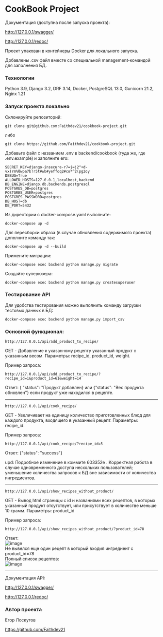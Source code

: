 # CookBook Project

Документация (доступна после запуска проекта):

http://127.0.0.1/swagger/

http://127.0.0.1/redoc/

Проект упакован в контейнеры Docker для локального запуска.

Добавлены .csv файл вместе со специальной management-командой для заполнения БД.


### Технологии

Python 3.9, Django 3.2, DRF 3.14, Docker, PostgreSQL 13.0, Gunicorn 21.2, Nginx 1.21

### Запуск проекта локально

Склонируйте репозиторий:

```git clone git@github.com:Faithdev21/cookbook-project.git```

либо

```git clone https://github.com/Faithdev21/cookbook-project.git```

Добавьте файл с названием .env в backend/cookbook (туда же, где .env.example) и заполните его:

```
SECRET_KEY=django-insecure-r7=j=j2^+d-vx(rm%0wpa7b!r5t#wb#yeffoq2#co*^2(pg2oy
DEBUG=True
ALLOWED_HOSTS=127.0.0.1,localhost,backend
DB_ENGINE=django.db.backends.postgresql
POSTGRES_DB=postgres
POSTGRES_USER=postgres
POSTGRES_PASSWORD=postgres
DB_HOST=db
DB_PORT=5432
```

Из директории с docker-compose.yaml выполните:

```docker-compose up -d```

Для пересборки образа (в случае обновления содержимого проекта) дополните команду так:

```docker-compose up -d --build```

Примените миграции:

```docker-compose exec backend python manage.py migrate```

Создайте суперюзера:

```docker-compose exec backend python manage.py createsuperuser```

### Тестирование API

Для удобства тестирования можно выполнить команду загрузки тестовых данных в БД:

```docker-compose exec backend python manage.py import_csv```

### Основной функционал:

`http://127.0.0.1/api/add_product_to_recipe/`  

GET - Добавление к указанному рецепту указанный продукт с указанным весом. Параметры: recipe_id, product_id, weight.

Пример запроса:

`http://127.0.0.1/api/add_product_to_recipe/?recipe_id=1&product_id=61&weight=14`

Ответ: { "status": "Продукт добавлен} или {"status": "Вес продукта обновлен"} если продукт уже находился в рецепте.

---

`http://127.0.0.1/api/cook_recipe/`

GET - Увеличивает на единицу количество приготовленных блюд для каждого продукта, входящего в указанный рецепт. Параметры: recipe_id.

Пример запроса:

`http://127.0.0.1/api/cook_recipe/?recipe_id=5`

Ответ: {"status": "success"}

upd: Подробное изменение в коммите 603352e . Корректная работа в случае одновременного доступа нескольких пользователей; уменьшение количества запросов к БД вне зависимости от количества ингредиентов.

---

`http://127.0.0.1/api/show_recipes_without_product/`

GET - Вывод html страницы с id и названиями всех рецептов, в которых указанный продукт отсутствует, или присутствует в количестве меньше 10 грамм. Параметры: product_id

Пример запроса:

`http://127.0.0.1/api/show_recipes_without_product/?product_id=78`

Ответ:  
![image](https://github.com/Faithdev21/cookbook-project/assets/119350657/53cd13e0-136b-48ee-9298-6edcdc4f0ae9)  
Не вывелся еще один рецепт в который входил ингредиент с product_id=78  
Полный список рецептов:  
![image](https://github.com/Faithdev21/cookbook-project/assets/119350657/ab9b24ca-a36c-48e9-a027-bfee986d9cf9)

---

Документация API:

http://127.0.0.1/swagger/

http://127.0.0.1/redoc/

### Автор проекта

Егор Лоскутов

https://github.com/Faithdev21
